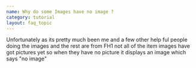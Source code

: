 ```yaml
---
name: Why do some Images have no image ?
category: tutorial
layout: faq_topic
---
```

Unfortunately as its pretty much been me and a few other help ful people doing the images and the rest are from FH1 not all of the item images have got pictures yet so when they have no picture it displays an image which says "no image"